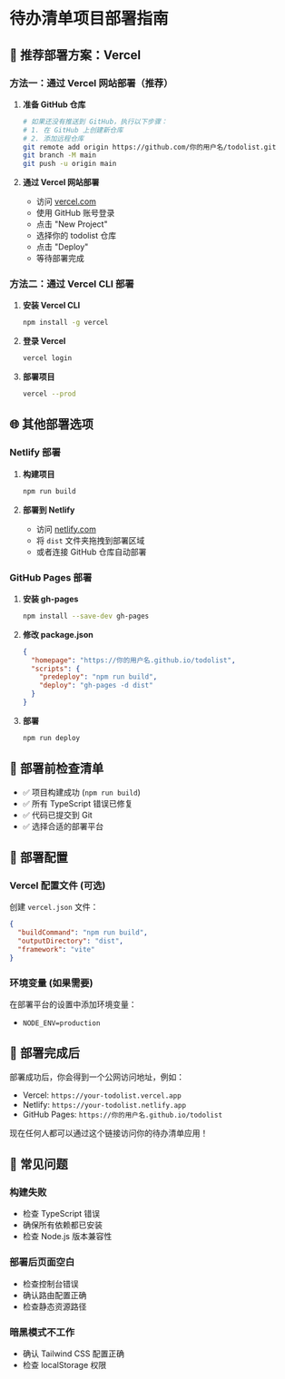 # 待办清单项目部署指南

## 🚀 推荐部署方案：Vercel

### 方法一：通过 Vercel 网站部署（推荐）

1. **准备 GitHub 仓库**
   ```bash
   # 如果还没有推送到 GitHub，执行以下步骤：
   # 1. 在 GitHub 上创建新仓库
   # 2. 添加远程仓库
   git remote add origin https://github.com/你的用户名/todolist.git
   git branch -M main
   git push -u origin main
   ```

2. **通过 Vercel 网站部署**
   - 访问 [vercel.com](https://vercel.com)
   - 使用 GitHub 账号登录
   - 点击 "New Project"
   - 选择你的 todolist 仓库
   - 点击 "Deploy"
   - 等待部署完成

### 方法二：通过 Vercel CLI 部署

1. **安装 Vercel CLI**
   ```bash
   npm install -g vercel
   ```

2. **登录 Vercel**
   ```bash
   vercel login
   ```

3. **部署项目**
   ```bash
   vercel --prod
   ```

## 🌐 其他部署选项

### Netlify 部署

1. **构建项目**
   ```bash
   npm run build
   ```

2. **部署到 Netlify**
   - 访问 [netlify.com](https://netlify.com)
   - 将 `dist` 文件夹拖拽到部署区域
   - 或者连接 GitHub 仓库自动部署

### GitHub Pages 部署

1. **安装 gh-pages**
   ```bash
   npm install --save-dev gh-pages
   ```

2. **修改 package.json**
   ```json
   {
     "homepage": "https://你的用户名.github.io/todolist",
     "scripts": {
       "predeploy": "npm run build",
       "deploy": "gh-pages -d dist"
     }
   }
   ```

3. **部署**
   ```bash
   npm run deploy
   ```

## 📝 部署前检查清单

- ✅ 项目构建成功 (`npm run build`)
- ✅ 所有 TypeScript 错误已修复
- ✅ 代码已提交到 Git
- ✅ 选择合适的部署平台

## 🔧 部署配置

### Vercel 配置文件 (可选)

创建 `vercel.json` 文件：
```json
{
  "buildCommand": "npm run build",
  "outputDirectory": "dist",
  "framework": "vite"
}
```

### 环境变量 (如果需要)

在部署平台的设置中添加环境变量：
- `NODE_ENV=production`

## 🎉 部署完成后

部署成功后，你会得到一个公网访问地址，例如：
- Vercel: `https://your-todolist.vercel.app`
- Netlify: `https://your-todolist.netlify.app`
- GitHub Pages: `https://你的用户名.github.io/todolist`

现在任何人都可以通过这个链接访问你的待办清单应用！

## 🚨 常见问题

### 构建失败
- 检查 TypeScript 错误
- 确保所有依赖都已安装
- 检查 Node.js 版本兼容性

### 部署后页面空白
- 检查控制台错误
- 确认路由配置正确
- 检查静态资源路径

### 暗黑模式不工作
- 确认 Tailwind CSS 配置正确
- 检查 localStorage 权限